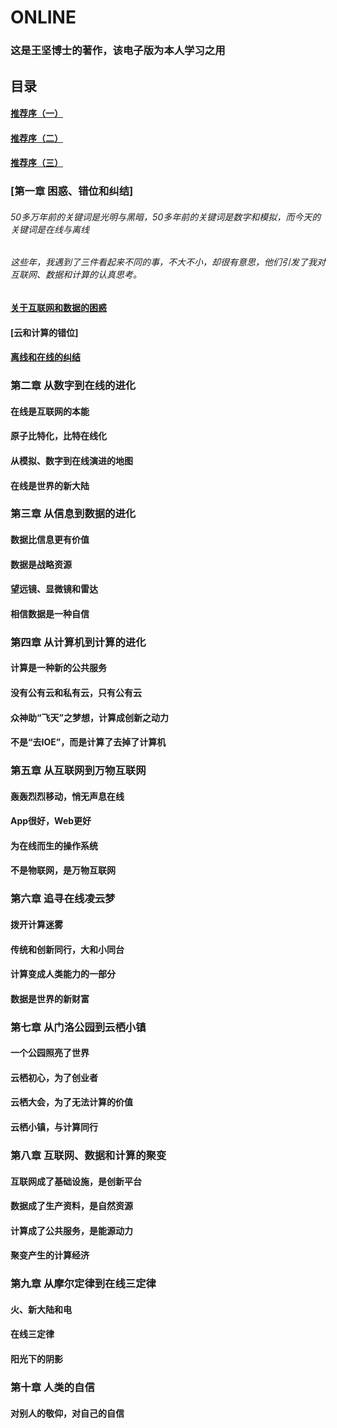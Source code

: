 # ONLINE
### 这是王坚博士的著作，该电子版为本人学习之用

## 目录
#### [推荐序（一）](https://github.com/9527001/online/blob/master/%E6%8E%A8%E8%8D%90%E5%BA%8F%EF%BC%88%E4%B8%80%EF%BC%89.md)
#### [推荐序（二）](https://github.com/9527001/online/blob/master/%E6%8E%A8%E8%8D%90%E5%BA%8F%EF%BC%88%E4%BA%8C%EF%BC%89.md)
#### [推荐序（三）](https://github.com/9527001/online/blob/master/%E6%8E%A8%E8%8D%90%E5%BA%8F%EF%BC%88%E4%B8%89%EF%BC%89.md)
### [第一章 困惑、错位和纠结]
###### 50多万年前的关键词是光明与黑暗，50多年前的关键词是数字和模拟，而今天的关键词是在线与离线
###### 这些年，我遇到了三件看起来不同的事，不大不小，却很有意思，他们引发了我对互联网、数据和计算的认真思考。
#### [关于互联网和数据的困惑](https://github.com/9527001/online/blob/master/%E5%85%B3%E4%BA%8E%E4%BA%92%E8%81%94%E7%BD%91%E5%92%8C%E6%95%B0%E6%8D%AE%E7%9A%84%E5%9B%B0%E6%83%91.md)
#### [云和计算的错位]
#### [离线和在线的纠结](https://www.baidu.com/)
### 第二章 从数字到在线的进化
#### 在线是互联网的本能
#### 原子比特化，比特在线化
#### 从模拟、数字到在线演进的地图
#### 在线是世界的新大陆
### 第三章 从信息到数据的进化
#### 数据比信息更有价值
#### 数据是战略资源
#### 望远镜、显微镜和雷达
#### 相信数据是一种自信
### 第四章 从计算机到计算的进化
#### 计算是一种新的公共服务
#### 没有公有云和私有云，只有公有云
#### 众神助“飞天”之梦想，计算成创新之动力
#### 不是“去IOE”，而是计算了去掉了计算机
### 第五章 从互联网到万物互联网
#### 轰轰烈烈移动，悄无声息在线
#### App很好，Web更好
#### 为在线而生的操作系统
#### 不是物联网，是万物互联网

### 第六章 追寻在线凌云梦
#### 拨开计算迷雾
#### 传统和创新同行，大和小同台
#### 计算变成人类能力的一部分
#### 数据是世界的新财富

### 第七章 从门洛公园到云栖小镇
#### 一个公园照亮了世界
#### 云栖初心，为了创业者
#### 云栖大会，为了无法计算的价值
#### 云栖小镇，与计算同行

### 第八章 互联网、数据和计算的聚变
#### 互联网成了基础设施，是创新平台
#### 数据成了生产资料，是自然资源
#### 计算成了公共服务，是能源动力
#### 聚变产生的计算经济

### 第九章 从摩尔定律到在线三定律
#### 火、新大陆和电
#### 在线三定律
#### 阳光下的阴影

### 第十章 人类的自信
#### 对别人的敬仰，对自己的自信

